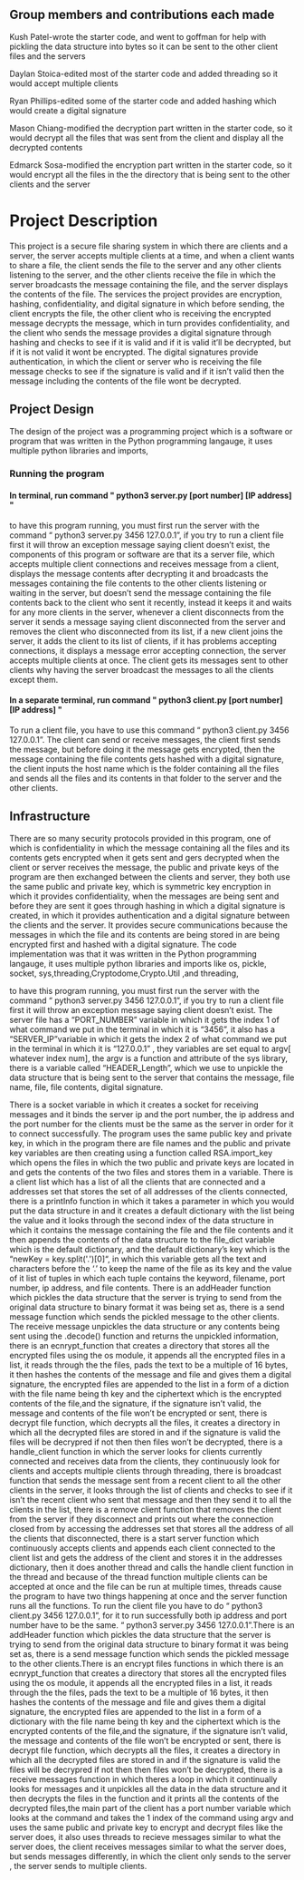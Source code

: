 ## Group members and contributions each made

Kush Patel-wrote the starter code, and went to goffman for help with pickling the data structure into bytes so it can be sent to the other client files and the servers

Daylan Stoica-edited most of the starter code and added threading so it would accept multiple clients

Ryan Phillips-edited some of the starter code and added hashing which would create a digital signature

Mason Chiang-modified the decryption part written in the starter code, so it would decrypt all the files that was sent from the client and display all the decrypted contents

Edmarck Sosa-modified the encryption part written in the starter code, so it would encrypt all the files in the the directory that is being sent to the other clients and the server

















# Project Description

This project is a secure file sharing system in which there are clients and a server, the server accepts multiple clients at a time, and when a client wants to share a file, the client sends the file to the server and any other clients listening to the server, and the other clients receive the file in which the server broadcasts the message containing the file, and the server displays the contents of the file. The services the project provides are encryption, hashing, confidentiality, and digital signature in which before sending, the client encrypts the file, the other client who is receiving the encrypted message decrypts the message, which in turn provides confidentiality, and the client who sends the message provides a digital signature through hashing and checks to see if it is valid and if it is valid it’ll be decrypted, but if it is not valid it wont be encrypted. The digital signatures provide authentication, in which the client or server who is receiving the file message checks to see if the signature is valid and if it isn’t valid then the message including the contents of the file wont be decrypted. 

## Project Design

The design of the project was a programming project which is a software or program that was written in the Python programming langauge, it uses multiple python libraries and imports, 

### Running the program 
#### In terminal, run command " python3 server.py [port number] [IP address] "

to have this program running, you must first run the server with the command “ python3 server.py 3456 127.0.0.1”, if you try to run a client file first it will throw an exception message saying client doesn’t exist, the components of this program or software are that its a server file, which accepts multiple client connections and receives message from a client, displays the message contents after decrypting it and broadcasts the messages containing the file contents to the other clients listening or waiting in the server, but doesn’t send the message containing the file contents back to the client who sent it recently, instead it keeps it and waits for any more clients in the server, whenever a client disconnects from the server it sends a message saying client disconnected from the server and removes the client who disconnected from its list, if a new client joins the server, it adds the client to its list of clients, if it has problems accepting connections, it displays a message error accepting connection, the server accepts multiple clients at once. The client gets its messages sent to other clients why having the server broadcast the messages to all the clients except them. 

#### In a separate terminal, run command " python3 client.py [port number] [IP address] "

To run a client file, you have to use this command “ python3 client.py 3456 127.0.0.1”. The client can send or receive messages, the client first sends the message, but before doing it the message gets encrypted, then the message containing the file contents gets hashed with a digital signature, the client inputs the host name which is the folder containing all the files and sends all the files and its contents in that folder to the server and the other clients.

## Infrastructure
There are so many security protocols provided in this program, one of which is confidentiality in which the message containing all the files and its contents gets encrypted when it gets sent and gers decrypted when the client or server receives the message, the public and private keys of the program are then exchanged between the clients and server, they both use the same public and private key, which is symmetric key encryption in which it provides confidentiality, when the messages are being sent and before they are sent it goes through hashing in which a digital signature is created, in which it provides authentication and a digital signature between the clients and the server. It provides secure communications because the messages in which the file and its contents are being stored in are being encrypted first and hashed with a digital signature. The code implementation was that it was  written in the Python programming langauge, it uses multiple python libraries and imports like os, pickle, socket, sys,threading,Cryptodome,Crypto.Util ,and threading, 

to have this program running, you must first run the server with the command “ python3 server.py 3456 127.0.0.1”, if you try to run a client file first it will throw an exception message saying client doesn’t exist. The server file has a “PORT_NUMBER” variable in which it gets the index 1 of what command we put in the terminal in which it is “3456”, it also has a “SERVER_IP”variable  in which it gets the index 2 of what command we put in the terminal in which it is “127.0.0.1” , they variables are set equal to argv[ whatever index num], the argv is a function and attribute of the sys library, there is a variable called “HEADER_Length”, which we use to unpickle the data structure that is being sent to the server that contains the message, file name, file, file contents, digital signature. 

There is a socket variable in which it creates a socket for receiving messages and it binds the server ip and the port number, the ip address and the  port number for the clients must be the same as the server in order for it to connect successfully. The program uses the same public key and private key, in which in the program there are file names and the public and private key variables are then creating  using a function called RSA.import_key which opens the files in which the two public and private keys are located in and gets the contents of the two files and stores them in a variable. There is a client list which has a list of all the clients that are connected and a addresses set that stores the set of all addresses of the clients connected, there is a printInfo function in which it takes a parameter in which you would put the data structure in and it creates a default dictionary with the list being the value and it looks through the second index of the data structure in which it contains the message containing the file and the file contents and it then appends the contents of the data structure to the file_dict variable which is the default dictionary, and the default dictionary’s key which is the “newKey = key.split('.')[0]“, in which this variable gets all the text and characters before the ‘.’ to keep the name of the file as its key and the value  of it list of tuples in which each tuple contains the keyword, filename, port number, ip address, and file contents. There is an addHeader function which pickles the data structure that the server is trying to send from the original data structure  to binary format it was being set as, there is a send message function which sends the pickled message to the other clients. The receive message unpickles the data structure or any contents being sent using the .decode() function and returns the unpickled information, there is an ecnrypt_function that creates a directory that stores all the encrypted files using the os module, it appends all the encrypted files in a list, it reads through the the files, pads the text to be a multiple of 16 bytes, it then hashes the contents of the message and file and gives them a digital signature, the encrypted files are appended to the list in a form of a diction with the file name being th key and the ciphertext which is the encrypted contents of the file,and the signature, if the signature isn’t valid, the message and contents of the file won’t be encrypted or sent, there is decrypt file function, which decrypts all the files, it creates a directory in which all the decrypted files are stored in and if the signature is valid the files will be decrypred if not then then files won’t be decrypted, there is a handle_client function in which the server looks for clients currently connected and receives data from the clients, they continuously look for clients and accepts multiple clients through threading, there is broadcast function that sends the message sent from a recent client to all the other clients in the server, it looks through the list of clients and checks to see if it isn’t the recent client who sent that message and then they send it to all the clients in the list, there is a remove client function that removes the client from the server if they disconnect and prints out where the connection closed from by accessing the addresses set that stores all the address of all the clients that disconnected, there is a start server function which continuously accepts clients and appends each client connected to the client list and gets the address of the client and stores it in the addresses dictionary, then it does another thread and calls the handle client function in the thread and because of the thread function multiple clients can be accepted at once and the file can be run at multiple times, threads cause the program to have two things happening at once and the server function runs all the functions. To run the client file you have to do  “ python3 client.py 3456 127.0.0.1”, for it to run successfully both ip address and port number have to be the same. “ python3 server.py 3456 127.0.0.1”.There is an addHeader function which pickles the data structure that the server is trying to send from the original data structure  to binary format it was being set as, there is a send message function which sends the pickled message to the other clients.There is an encrypt files functions in which there is an ecnrypt_function that creates a directory that stores all the encrypted files using the os module, it appends all the encrypted files in a list, it reads through the the files, pads the text to be a multiple of 16 bytes, it then hashes the contents of the message and file and gives them a digital signature, the encrypted files are appended to the list in a form of a dictionary with the file name being th key and the ciphertext which is the encrypted contents of the file,and the signature, if the signature isn’t valid, the message and contents of the file won’t be encrypted or sent, there is decrypt file function, which decrypts all the files, it creates a directory in which all the decrypted files are stored in and if the signature is valid the files will be decrypred if not then then files won’t be decrypted, there is a receive messages function in which theres a loop in which it continually looks for messages and it unpickles all the data in the data structure and it then decrypts the files in the function and it prints all the contents of the decrypted files,the main part of the client has a port number variable which looks at the command and takes the 1 index of the command using argv and uses the same public and private key to encrypt and decrypt files like the server does, it also uses threads to recieve messages similar to what the server does, the client receives messages similar to what the server does, but sends messages differently, in which the client only sends to the server , the server sends to multiple clients.






